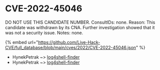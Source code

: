 # CVE-2022-45046

DO NOT USE THIS CANDIDATE NUMBER. ConsultIDs: none. Reason: This candidate was withdrawn by its CNA. Further investigation showed that it was not a security issue. Notes: none.

{% embed url="https://github.com/Live-Hack-CVE/full_database/blob/main/cves/2022/CVE-2022-45046.json" %}


* HynekPetrak ~> [log4shell-finder](https://www.alice-snow.ru/2022/database/cve-2022-45046/log4shell-finder-hynekpetrak)
* HynekPetrak ~> [log4shell-finder](https://www.alice-snow.ru/2022/database/cve-2022-45046/log4shell-finder-hynekpetrak)